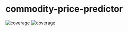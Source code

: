 # commodity-price-predictor
![coverage](https://img.shields.io/badge/Python-3.10.9-purple) ![coverage](https://img.shields.io/badge/Framework-Streamlit-orange)
